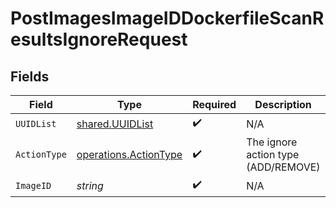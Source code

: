# PostImagesImageIDDockerfileScanResultsIgnoreRequest


## Fields

| Field                                                                 | Type                                                                  | Required                                                              | Description                                                           |
| --------------------------------------------------------------------- | --------------------------------------------------------------------- | --------------------------------------------------------------------- | --------------------------------------------------------------------- |
| `UUIDList`                                                            | [shared.UUIDList](../../../pkg/models/shared/uuidlist.md)             | :heavy_check_mark:                                                    | N/A                                                                   |
| `ActionType`                                                          | [operations.ActionType](../../../pkg/models/operations/actiontype.md) | :heavy_check_mark:                                                    | The ignore action type (ADD/REMOVE)                                   |
| `ImageID`                                                             | *string*                                                              | :heavy_check_mark:                                                    | N/A                                                                   |